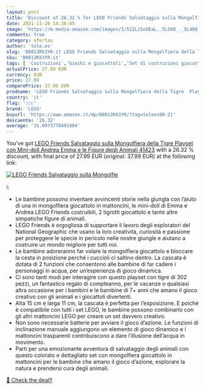 ```yaml
---
layout: post
title: 'Discount of 26.32 % for LEGO Friends Salvataggio sulla Mongolfie'
date: 2021-11-20 14:36:05
image: 'https://m.media-amazon.com/images/I/512Li5nOEaL._SL500_._SL400_.jpg'
comments: true
category: ofertas
author: 'tole.es'
slug: 'B0813RX3YR-it LEGO Friends Salvataggio sulla Mongolfiera della Tigre...'
sku: 'B0813RX3YR-it'
tags: [ 'Costruzioni','Giochi e giocattoli','Set di costruzioni giocattolo','lego', ]
actualPrice: 27.99 EUR
currency: EUR
price: 27.99
comparePrice: 37.99 EUR
prodname: 'LEGO Friends Salvataggio sulla Mongolfiera della Tigre  Playset con Mini-doll Andrea  Emma e le Figure degli Animali  41423'
country: 'it'
flag: '🇮🇹'
brand: 'LEGO'
buyurl: 'https://www.amazon.it/dp/B0813RX3YR/?tag=tolees00-21'
descuento: '26.32'
average: '31.0973770491804'
---
```


You've got [LEGO Friends Salvataggio sulla Mongolfiera della Tigre  Playset con Mini-doll Andrea  Emma e le Figure degli Animali  41423](https://www.amazon.it/dp/B0813RX3YR/?tag=tolees00-21) with a  26.32 % discount, with final price of 27.99 EUR (original: 37.99 EUR) at the following link:

[![LEGO Friends Salvataggio sulla Mongolfie](https://m.media-amazon.com/images/I/512Li5nOEaL._SL500_._SL400_.jpg)](https://www.amazon.it/dp/B0813RX3YR/?tag=tolees00-21)

ℹ️:

- Le bambine possono inventare avvincenti storie nella giungla con l’aiuto di una in mongolfiera giocattolo in mattoncini, le mini-doll di Emma e Andrea LEGO Friends costruibili, 2 tigrotti giocattolo e tante altre simpatiche figure di animali.
- LEGO Friends è orgogliosa di supportare il lavoro degli esploratori del National Geographic che usano la loro creatività, curiosità e passione per proteggere le specie in pericolo nelle nostre giungle e aiutano a costruire un mondo migliore per tutti noi.
- Le bambine adoreranno far volare la mongolfiera giocattolo e bloccare la cesta in posizione perché i cuccioli ci saltino dentro. La cascata è dotata di 2 funzioni che consentono alle bambine di far cadere i personaggi in acqua, per un’esperienza di gioco dinamica.
- Ci sono tanti modi per interagire con questo playset con tigre di 302 pezzi, un fantastico regalo di compleanno, per le vacanze o qualsiasi altra occasione per i bambini e le bambine di 7+ anni che amano il gioco creativo con gli animali e i giocattoli divertenti.
- Alta 15 cm e larga 11 cm, la cascata è perfetta per l’esposizione. E poiché è compatibile con tutti i set LEGO, le bambine possono combinarlo con gli altri mattoncini LEGO per creare un set davvero creativo.
- Non sono necessarie batterie per avviare il gioco d’azione. Le funzioni di inclinazione manuale aggiungono un elemento di gioco dinamico e i mattoncini trasparenti contribuiscono a dare l’illusione dell’acqua in movimento.
- Parti per una emozionante avventura di salvataggio degli animali con questo colorato e dettagliato set con mongolfiera giocattolo in mattoncini per le bambine che amano il gioco d’azione, esplorare la natura e prendersi cura degli animali.

[🛒 Check the deal!!](https://www.amazon.it/dp/B0813RX3YR/?tag=tolees00-21)
